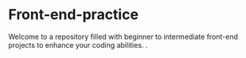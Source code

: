 # Front-end-practice
Welcome to a repository filled with beginner to intermediate front-end projects to enhance your coding abilities.
.
